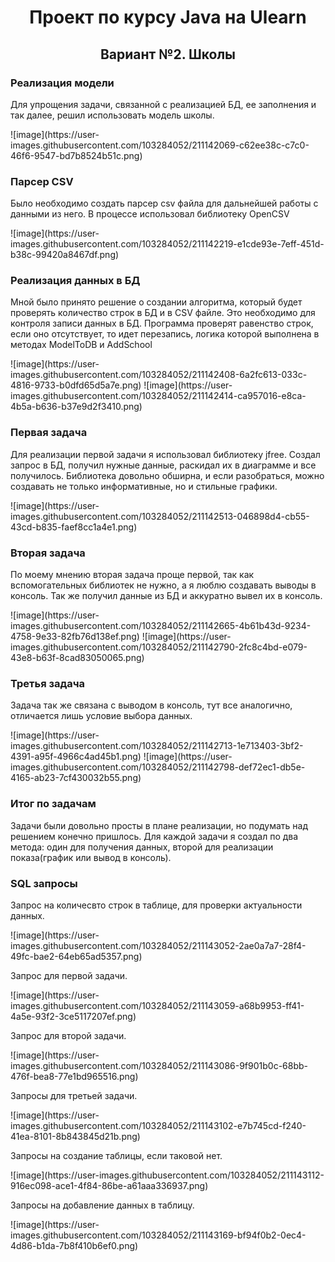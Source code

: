 <h1 align="center">Проект по курсу Java на Ulearn</h1>
<h2 align="center">Вариант №2. Школы</h2>
<h3>Реализация модели</h3>
<p>Для упрощения задачи, связанной с реализацией БД, ее заполнения и так далее, решил использовать модель школы.</p>
![image](https://user-images.githubusercontent.com/103284052/211142069-c62ee38c-c7c0-46f6-9547-bd7b8524b51c.png)
<h3>Парсер CSV</h3>
<p>Было необходимо создать парсер csv файла для дальнейшей работы с данными из него. В процессе использовал библиотеку OpenCSV</p>
![image](https://user-images.githubusercontent.com/103284052/211142219-e1cde93e-7eff-451d-b38c-99420a8467df.png)
<h3>Реализация данных в БД</h3>
<p>Мной было принято решение о создании алгоритма, который будет проверять количество строк в БД и в CSV файле. Это необходимо для контроля записи данных в БД. Программа проверят равенство строк, если оно отсутствует, то идет перезапись, логика которой выполнена в методах ModelToDB и AddSchool</p>
![image](https://user-images.githubusercontent.com/103284052/211142408-6a2fc613-033c-4816-9733-b0dfd65d5a7e.png)
![image](https://user-images.githubusercontent.com/103284052/211142414-ca957016-e8ca-4b5a-b636-b37e9d2f3410.png)
<h3>Первая задача</h3>
<p>Для реализации первой задачи я использовал библиотеку jfree. Создал запрос в БД, получил нужные данные, раскидал их в диаграмме и все получилось.
Библиотека довольно обширна, и если разобраться, можно создавать не только информативные, но и стильные графики.</p>
![image](https://user-images.githubusercontent.com/103284052/211142513-046898d4-cb55-43cd-b835-faef8cc1a4e1.png)
<h3>Вторая задача</h3>
<p>По моему мнению вторая задача проще первой, так как вспомогательных библиотек не нужно, а я люблю создавать выводы в консоль. Так же получил данные из БД и аккуратно вывел их в консоль.</p>
![image](https://user-images.githubusercontent.com/103284052/211142665-4b61b43d-9234-4758-9e33-82fb76d138ef.png)
![image](https://user-images.githubusercontent.com/103284052/211142790-2fc8c4bd-e079-43e8-b63f-8cad83050065.png)

<h3>Третья задача</h3>
<p>Задача так же связана с выводом в консоль, тут все аналогично, отличается лишь условие выбора данных.</p>
![image](https://user-images.githubusercontent.com/103284052/211142713-1e713403-3bf2-4391-a95f-4966c4ad45b1.png)
![image](https://user-images.githubusercontent.com/103284052/211142798-def72ec1-db5e-4165-ab23-7cf430032b55.png)

<h3>Итог по задачам</h3>
<p>Задачи были довольно просты в плане реализации, но подумать над решением конечно пришлось. Для каждой задачи я создал по два метода: один для получения данных, второй для реализации показа(график или вывод в консоль).</p>

<h3>SQL запросы</h3>
<p>Запрос на количесвто строк в таблице, для проверки актуальности данных.</p>
![image](https://user-images.githubusercontent.com/103284052/211143052-2ae0a7a7-28f4-49fc-bae2-64eb65ad5357.png)
<p>Запрос для первой задачи.</p>
![image](https://user-images.githubusercontent.com/103284052/211143059-a68b9953-ff41-4a5e-93f2-3ce5117207ef.png)
<p>Запрос для второй задачи.</p>
![image](https://user-images.githubusercontent.com/103284052/211143086-9f901b0c-68bb-476f-bea8-77e1bd965516.png)
<p>Запросы для третьей задачи.</p>
![image](https://user-images.githubusercontent.com/103284052/211143102-e7b745cd-f240-41ea-8101-8b843845d21b.png)
<p>Запросы на создание таблицы, если таковой нет.</p>
![image](https://user-images.githubusercontent.com/103284052/211143112-916ec098-ace1-4f84-86be-a61aaa336937.png)
<p>Запросы на добавление данных в таблицу.</p>
![image](https://user-images.githubusercontent.com/103284052/211143169-bf94f0b2-0ec4-4d86-b1da-7b8f410b6ef0.png)


